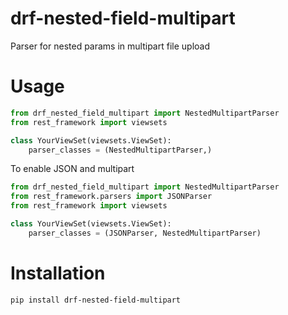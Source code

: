 # drf-nested-field-multipart
Parser for nested params in multipart file upload


# Usage
```python
from drf_nested_field_multipart import NestedMultipartParser
from rest_framework import viewsets

class YourViewSet(viewsets.ViewSet):
	parser_classes = (NestedMultipartParser,)
```
To enable JSON and multipart

```python
from drf_nested_field_multipart import NestedMultipartParser
from rest_framework.parsers import JSONParser
from rest_framework import viewsets

class YourViewSet(viewsets.ViewSet):
	parser_classes = (JSONParser, NestedMultipartParser)
```

# Installation
`pip install drf-nested-field-multipart`